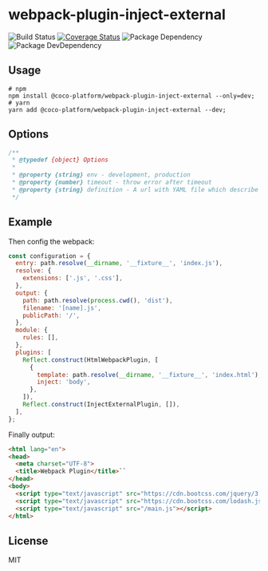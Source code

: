 # webpack-plugin-inject-external

![Build Status](https://img.shields.io/travis/coco-platform/webpack-plugin-inject-external/master.svg?style=flat)
[![Coverage Status](https://coveralls.io/repos/github/coco-platform/webpack-plugin-inject-external/badge.svg?branch=master)](https://coveralls.io/github/coco-platform/webpack-plugin-inject-external?branch=master)
![Package Dependency](https://david-dm.org/coco-platform/webpack-plugin-inject-external.svg?style=flat)
![Package DevDependency](https://david-dm.org/coco-platform/webpack-plugin-inject-external/dev-status.svg?style=flat)

## Usage

```shell
# npm
npm install @coco-platform/webpack-plugin-inject-external --only=dev;
# yarn
yarn add @coco-platform/webpack-plugin-inject-external --dev;
```

## Options

```javascript
/**
 * @typedef {object} Options
 *
 * @property {string} env - development, production
 * @property {number} timeout - throw error after timeout
 * @property {string} definition - A url with YAML file which describe external resources
 */
```

## Example

Then config the webpack:

```javascript
const configuration = {
  entry: path.resolve(__dirname, '__fixture__', 'index.js'),
  resolve: {
    extensions: ['.js', '.css'],
  },
  output: {
    path: path.resolve(process.cwd(), 'dist'),
    filename: '[name].js',
    publicPath: '/',
  },
  module: {
    rules: [],
  },
  plugins: [
    Reflect.construct(HtmlWebpackPlugin, [
      {
        template: path.resolve(__dirname, '__fixture__', 'index.html'),
        inject: 'body',
      },
    ]),
    Reflect.construct(InjectExternalPlugin, []),
  ],
};
```

Finally output:

```html
<html lang="en">
<head>
  <meta charset="UTF-8">
  <title>Webpack Plugin</title>``
</head>
<body>
  <script type="text/javascript" src="https://cdn.bootcss.com/jquery/3.3.1/jquery.js" crossorigin="anonymous"></script>
  <script type="text/javascript" src="https://cdn.bootcss.com/lodash.js/4.17.10/lodash.js" crossorigin="anonymous"></script>
  <script type="text/javascript" src="/main.js"></script>
</html>
```

## License

MIT
